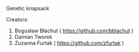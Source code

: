 Genetic knapsack

Creators:

1. Bogusław Błachut ( https://github.com/bblachut )
2. Damian Tworek
3. Zuzanna Furtak ( https://github.com/zfurtak )
